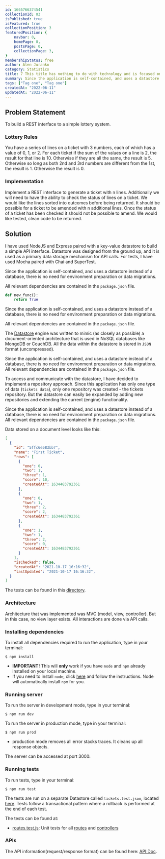 ```yaml
---
id: 1665766374541
collectionId: 03
isPublished: true
isFeatured: true
collectionPosition: 3
featuredPosition: {
    navbar: 0,
    homePage: 0,
    postsPage: 0,
    collectionPage: 3,
}
membershipStatus: free
author: Alen Juranko
category: Statistics
title: 7 This title has nothing to do with technology and is focused on Statistics
summary: Since the application is self-contained, and uses a datastore instead of a database, there is no need for environment preparation or data migrations. This title has nothing to do with technology and is used as a litmus test and is focused on Statistics. instead of a database, there is no need for environment preparation or data migrations. How to use NodeJS to build a flat-file datastore that resembles MongoDB or CouchDB.
tags: ["Tag one", "Tag one"]
createdAt: "2022-06-11"
updatedAt: "2022-06-11"
---
```


## Problem Statement
To build a REST interface to a simple lottery system.

### Lottery Rules
You have a series of lines on a ticket with 3 numbers, each of which has a value of 0, 1, or 2.
For each ticket if the sum of the values on a line is 2, the result for that line is 10.
Otherwise if they are all the same, the result is 5.
Otherwise so long as both 2nd and 3rd numbers are different from the 1st, the result is 1.
Otherwise the result is 0.

### Implementation
Implement a REST interface to generate a ticket with n lines.
Additionally we will need to have the ability to check the status of lines on a ticket.
We would like the lines sorted into outcomes before being returned.
It should be possible for a ticket to be amended with n additional lines.
Once the status of a ticket has been checked it should not be possible to amend.
We would like tested, clean code to be returned.

## Solution

I have used NodeJS and Express paired with a key-value datastore to build a simple API interface.
Datastore was designed from the ground up, and it is used as a primary data storage mechanism for API calls.
For tests, I have used Mocha paired with Chai and SuperTest.

<div class="info">

Since the application is self-contained, and uses a datastore instead of a database, there is no need for environment preparation or data migrations.

All relevant dependencies are contained in the `package.json` file.

```python
def new_func():
    return True
```

Since the application is self-contained, and uses a datastore instead of a database, there is no need for environment preparation or data migrations.

All relevant dependencies are contained in the `package.json` file.

</div>

The [Datastore](src/api/datastore/repository/repository.engine.js) engine was written to mimic (as closely as possible) a document-oriented architecture that is used in NoSQL databases like MongoDB or CouchDB. All the data within the datastore is stored in `JSON` format (uncompressed).

<div class="tip">

Since the application is self-contained, and uses a datastore instead of a database, there is no need for environment preparation or data migrations.
All relevant dependencies are contained in the `package.json` file.

</div>

To access and communicate with the datastore, I have decided to implement a repository approach. Since this application has only one type of data (`tickets data`), only one repository was created - the tickets repository. But the datastore can easily be expanded by adding new repositories and extending the current (engine) functionality.

<div class="warning">

Since the application is self-contained, and uses a datastore instead of a database, there is no need for environment preparation or data migrations.
All relevant dependencies are contained in the `package.json` file.

</div>

Data stored on a document level looks like this:

```JSON
[
  {
    "id": "5ffc6e583bb7",
    "name": "First Ticket",
    "rows": [
      {
        "one": 0,
        "two": 1,
        "three": 1,
        "score": 10,
        "createdAt": 1634483792361
      },
      {
        "one": 0,
        "two": 1,
        "three": 2,
        "score": 2,
        "createdAt": 1634483792361
      },
      {
        "one": 1,
        "two": 1,
        "three": 2,
        "score": 0,
        "createdAt": 1634483792361
      }
    ],
    "isChecked": false,
    "createdAt": "2021-10-17 16:16:32",
    "lastUpdated": "2021-10-17 16:16:32",
  }
]
```

The tests can be found in this [directory](src/tests).

### Architecture
Architecture that was implemented was MVC (model, view, controller). But in this case, no view layer exists. All interactions are done via API calls.

### Installing dependencies
To install all dependencies required to run the application, type in your terminal:
```shell script
$ npm install
```

* **IMPORTANT!** This will **only** work if you have `node` and `npm` already installed on your local machine.
* If you need to install `node`, click [here](https://nodejs.org/en/download/) and follow the instructions. Node will automatically install `npm` for you.

### Running server
To run the server in development mode, type in your terminal:
```shell
$ npm run dev
```

To run the server in production mode, type in your terminal:
```shell
$ npm run prod
```

* production mode removes all error stacks traces. It cleans up all response objects.

The server can be accessed at port 3000.

### Running tests
To run tests, type in your terminal:
```shell
$ npm run test
```
The tests are run on a separate Datastore called `tickets.test.json`, located [here](src/api/datastore/data/tickets.test.json). Tests follow a transactional pattern where a rollback is performed at the end of each test.

The tests can be found at:

* [routes.test.js](src/tests/routes.test.js): Unit tests for all [routes](src/api/routes/index.js) and [controllers](src/api/controllers/controller.tickets.js)

### APIs
The API information(request/response format) can be found here: [API Doc](docs/API.md).